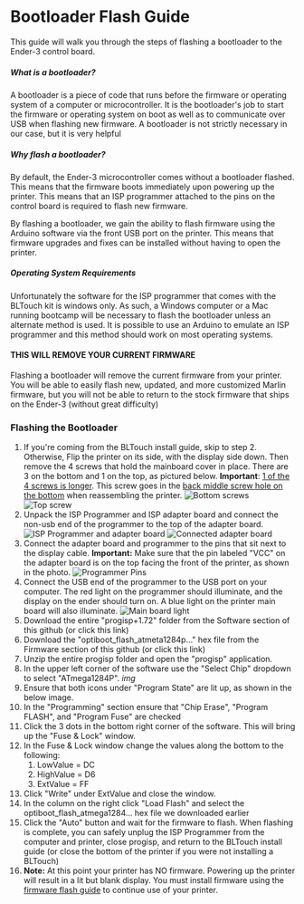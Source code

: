 # Bootloader Flash Guide

This guide will walk you through the steps of flashing a bootloader to the Ender-3 control board.



##### What is a bootloader?

A bootloader is a piece of code that runs before the firmware or operating system of a computer or microcontroller. It is the bootloader's job to start the firmware or operating system on boot as well as to communicate over USB when flashing new firmware. A bootloader is not strictly necessary in our case, but it is very helpful

##### Why flash a bootloader?

By default, the Ender-3 microcontroller comes without a bootloader flashed. This means that the firmware boots immediately upon powering up the printer. This means that an ISP programmer attached to the pins on the control board is required to flash new firmware.

By flashing a bootloader, we gain the ability to flash firmware using the Arduino software via the front USB port on the printer. This means that firmware upgrades and fixes can be installed without having to open the printer.

##### Operating System Requirements

Unfortunately the software for the ISP programmer that comes with the BLTouch kit is windows only. As such, a Windows computer or a Mac running bootcamp will be necessary to flash the bootloader unless an alternate method is used. It is possible to use an Arduino to emulate an ISP programmer and this method should work on most operating systems.



#### THIS WILL REMOVE YOUR CURRENT FIRMWARE

Flashing a bootloader will remove the current firmware from your printer. You will be able to easily flash new, updated, and more customized Marlin firmware, but you will not be able to return to the stock firmware that ships on the Ender-3 (without great difficulty)



### Flashing the Bootloader

1. If you're coming from the BLTouch install guide, skip to step 2. Otherwise, Flip the printer on its side, with the display side down. Then remove the 4 screws that hold the mainboard cover in place. There are 3 on the bottom and 1 on the top, as pictured below. **Important**: [1 of the 4 screws is longer](https://github.com/Jonathan-F-Bell/Ender-3-Ultimate/blob/master/Images/Photos/IMG_20200130_104651.jpg?raw=true). This screw goes in the [back middle screw hole on the bottom](https://github.com/Jonathan-F-Bell/Ender-3-Ultimate/blob/master/Images/Photos/IMG_20200130_104634.jpg?raw=true) when reassembling the printer. ![Bottom screws](/Images/Photos/IMG_20200130_104343.jpg) ![Top screw](/Images/Photos/IMG_20200130_104405.jpg)
2. Unpack the ISP Programmer and ISP adapter board and connect the non-usb end of the programmer to the top of the adapter board. ![ISP Programmer and adapter board](/Images/Photos/IMG_20200130_104833.jpg) ![Connected adapter board](/Images/Photos/IMG_20200130_104846.jpg)
3. Connect the adapter board and programmer to the pins that sit next to the display cable. **Important:** Make sure that the pin labeled "VCC" on the adapter board is on the top facing the front of the printer, as shown in the photo. ![Programmer Pins](/Images/Photos/IMG_20200130_104919.jpg)
4. Connect the USB end of the programmer to the USB port on your computer. The red light on the programmer should illuminate, and the display on the ender should turn on. A blue light on the printer main board will also illuminate. ![Main board light](/Images/Photos/IMG_20200130_105038.jpg)
5. Download the entire "progisp+1.72" folder from the Software section of this github (or click this link)
6. Download the "optiboot_flash_atmeta1284p..." hex file from the Firmware section of this github (or click this link)
7. Unzip the entire progisp folder and open the "progisp" application.
8. In the upper left corner of the software use the "Select Chip" dropdown to select "ATmega1284P". _img_
9. Ensure that both icons under "Program State" are lit up, as shown in the below image.
10. In the "Programming" section ensure that "Chip Erase", "Program FLASH", and "Program Fuse" are checked
11. Click the 3 dots in the bottom right corner of the software. This will bring up the "Fuse & Lock" window.
12. In the Fuse & Lock window change the values along the bottom to the following: 
    1. LowValue = DC
    2. HighValue = D6
    3. ExtValue = FF
13. Click "Write" under ExtValue and close the window.
14. In the column on the right click "Load Flash" and select the optiboot_flash_atmega1284... hex file we downloaded earlier
15. Click the "Auto" button and wait for the firmware to flash. When flashing is complete, you can safely unplug the ISP Programmer from the computer and printer, close progisp, and return to the BLTouch install guide (or close the bottom of the printer if you were not installing a BLTouch)
16. **Note:** At this point your printer has NO firmware. Powering up the printer will result in a lit but blank display. You must install firmware using the [firmware flash guide](/Guides/Firmware-Flash-Guide.md) to continue use of your printer. 

